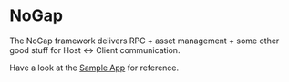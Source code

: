 NoGap
=============

The NoGap framework delivers RPC + asset management + some other good stuff for Host &lt;-> Client communication.

Have a look at the <a href="https://github.com/Domiii/NoGap/tree/master/testapp">Sample App</a> for reference.
